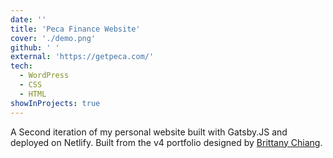 ```yaml
---
date: ''
title: 'Peca Finance Website'
cover: './demo.png'
github: ' '
external: 'https://getpeca.com/'
tech:
  - WordPress
  - CSS
  - HTML
showInProjects: true
---
```


A Second iteration of my personal website built with Gatsby.JS and deployed on Netlify. Built from the v4 portfolio designed by [Brittany Chiang](https://github.com/bchiang7).